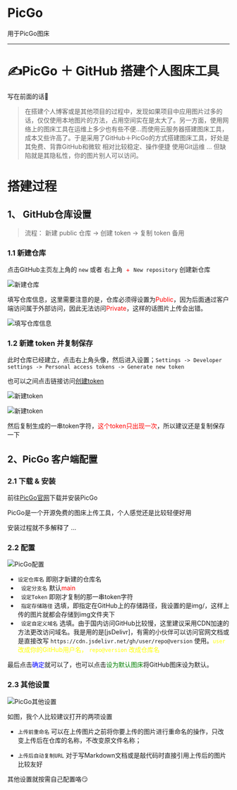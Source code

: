 # PicGo
用于PicGo图床

***

# &#x270D;PicGo ＋ GitHub 搭建个人图床工具

写在前面的话&#x1F440;

> 在搭建个人博客或是其他项目的过程中，发现如果项目中应用图片过多的话，仅仅使用本地图片的方法，占用空间实在是太大了。另一方面，使用网络上的图床工具在运维上多少也有些不便...而使用云服务器搭建图床工具，成本又些许高了。于是采用了GitHub＋PicGo的方式搭建图床工具，好处是其免费、背靠GitHub和微软 相对比较稳定、操作便捷 使用Git运维 ... 但缺陷就是其隐私性，你的图片别人可以访问。

# 搭建过程

## 1、 GitHub仓库设置

> 流程： 新建 public 仓库 → 创建 token → 复制 token 备用

### 1.1 新建仓库

点击GitHub主页左上角的 ` new ` 或者 右上角 <font color="red"> + </font> ` New repository ` 创建新仓库

![新建仓库](https://cdn.jsdelivr.net/gh/YangLiCcc/PicGo/img/PicGo/PicGo_createRepository.png)

填写仓库信息，这里需要注意的是，仓库必须得设置为<font color="red">Public</font>，因为后面通过客户端访问属于外部访问，因此无法访问<font color="red">Private</font>，这样的话图片上传会出错。

![填写仓库信息](https://cdn.jsdelivr.net/gh/YangLiCcc/PicGo/img/PicGo/PicGo_createRepository2.png)

### 1.2 新建 token 并复制保存

此时仓库已经建立，点击右上角头像，然后进入设置；` Settings -> Developer settings -> Personal access tokens -> Generate new token `

也可以之间点击链接访问[创建token](https://github.com/settings/tokens)

![新建token](https://cdn.jsdelivr.net/gh/YangLiCcc/PicGo/img/PicGo/PicGo_createToken.png)

![新建token](https://cdn.jsdelivr.net/gh/YangLiCcc/PicGo/img/PicGo/PicGo_createToken2.png)

然后复制生成的一串token字符，<font color="red">这个token只出现一次</font>，所以建议还是复制保存一下

## 2、PicGo 客户端配置

### 2.1 下载 & 安装

前往[PicGo官网](https://molunerfinn.com/PicGo/)下载并安装PicGo

PicGo是一个开源免费的图床上传工具，个人感觉还是比较轻便好用

安装过程就不多解释了 ... 

### 2.2 配置

![PicGo配置](https://cdn.jsdelivr.net/gh/YangLiCcc/PicGo/img/PicGo/PicGo_picgoSettings.png)

* ` 设定仓库名 ` 即刚才新建的仓库名
* ` 设定分支名` 默认<font color="red">main</font>
* ` 设定Token` 即刚才复制的那一串token字符
* ` 指定存储路径` 选填，即指定在GitHub上的存储路径，我设置的是img/，这样上传的图片就都会存储到img文件夹下
* ` 设定自定义域名` 选填。由于国内访问GitHub比较慢，这里建议采用CDN加速的方法更改访问域名。我是用的是[jsDelivr]，有需的小伙伴可以访问官网文档或是直接改写 ` https://cdn.jsdelivr.net/gh/user/repo@version ` 使用。<font color="yellow">` user ` 改成你的GitHub用户名， ` repo@version ` 改成仓库名</font>

最后点击<font color="blue">确定</font>就可以了，也可以点击<font color="green">设为默认图床</font>将GitHub图床设为默认。

### 2.3 其他设置

![PicGo其他设置](https://cdn.jsdelivr.net/gh/YangLiCcc/PicGo/img/PicGo/PicGo_picgoSettings2.png)

如图，我个人比较建议打开的两项设置

* ` 上传前重命名 ` 可以在上传图片之前将你要上传的图片进行重命名的操作，只改变上传后在仓库的名称，不改变原文件名称；

* ` 上传后自动复制URL ` 对于写Markdown文档或是敲代码时直接引用上传后的图片比较友好

其他设置就按需自己配置咯&#x1F60F;
